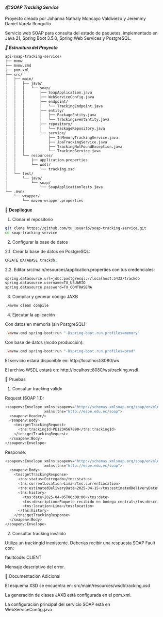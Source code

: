 ***📦 SOAP Tracking Service***

Proyecto creado por Johanna Nathaly Moncayo Valdiviezo y Jeremmy Daniel Varela Ronquillo

Servicio web SOAP para consulta del estado de paquetes, implementado en Java 21, Spring Boot 3.5.0, Spring Web Services y PostgreSQL.

***📂 Estructura del Proyecto***
```bash
api-soap-tracking-service/
├── mvnw
├── mvnw.cmd
├── pom.xml
├── src/
│   ├── main/
│   │   ├── java/
│   │   │   └── soap/
│   │   │       ├── SoapApplication.java
│   │   │       ├── WebServiceConfig.java
│   │   │       ├── endpoint/
│   │   │       │   └── TrackingEndpoint.java
│   │   │       ├── entity/
│   │   │       │   ├── PackageEntity.java
│   │   │       │   └── TrackingEventEntity.java
│   │   │       ├── repository/
│   │   │       │   └── PackageRepository.java
│   │   │       └── service/
│   │   │           ├── InMemoryTrackingService.java
│   │   │           ├── JpaTrackingService.java
│   │   │           ├── TrackingNotFoundException.java
│   │   │           └── TrackingService.java
│   │   └── resources/
│   │       ├── application.properties
│   │       └── wsdl/
│   │           └── tracking.xsd
│   └── test/
│       └── java/
│           └── soap/
│               └── SoapApplicationTests.java
└── .mvn/
    └── wrapper/
        └── maven-wrapper.properties
```
**🚀 Despliegue**
1. Clonar el repositorio
```bash
git clone https://github.com/tu_usuario/soap-tracking-service.git
cd soap-tracking-service
```
2. Configurar la base de datos

2.1. Crear la base de datos en PostgreSQL:
```bash
CREATE DATABASE trackdb;
```
2.2. Editar src/main/resources/application.properties con tus credenciales:
```bash
spring.datasource.url=jdbc:postgresql://localhost:5432/trackdb
spring.datasource.username=TU_USUARIO
spring.datasource.password=TU_CONTRASEÑA
```
3. Compilar y generar código JAXB
```bash
./mvnw clean compile
```
4. Ejecutar la aplicación

Con datos en memoria (sin PostgreSQL):
```bash
.\mvnw.cmd spring-boot:run "-Dspring-boot.run.profiles=memory"
```
Con base de datos (modo producción):
```bash
.\mvnw.cmd spring-boot:run "-Dspring-boot.run.profiles=prod"
```
El servicio estará disponible en:
http://localhost:8080/ws

El archivo WSDL estará en:
http://localhost:8080/ws/tracking.wsdl

🧪 Pruebas
1. Consultar tracking válido

Request (SOAP 1.1):
```bash
<soapenv:Envelope xmlns:soapenv="http://schemas.xmlsoap.org/soap/envelope/"
                  xmlns:tns="http://espe.edu.ec/soap">
  <soapenv:Header/>
  <soapenv:Body>
    <tns:getTrackingRequest>
      <tns:trackingId>PE1234567890</tns:trackingId>
    </tns:getTrackingRequest>
  </soapenv:Body>
</soapenv:Envelope>
```
Response:
```bash
<soapenv:Envelope xmlns:soapenv="http://schemas.xmlsoap.org/soap/envelope/"
                  xmlns:tns="http://espe.edu.ec/soap">
  <soapenv:Body>
    <tns:getTrackingResponse>
      <tns:status>Entregado</tns:status>
      <tns:currentLocation>Lima</tns:currentLocation>
      <tns:estimatedDeliveryDate>2025-04-15</tns:estimatedDeliveryDate>
      <tns:history>
        <tns:date>2025-04-05T00:00:00</tns:date>
        <tns:description>Paquete recibido en bodega central</tns:description>
        <tns:location>Lima</tns:location>
      </tns:history>
    </tns:getTrackingResponse>
  </soapenv:Body>
</soapenv:Envelope>
```
2. Consultar tracking inválido

Utiliza un trackingId inexistente.
Deberías recibir una respuesta SOAP Fault con:

faultcode: CLIENT

Mensaje descriptivo del error.

📖 Documentación Adicional

El esquema XSD se encuentra en:
src/main/resources/wsdl/tracking.xsd

La generación de clases JAXB está configurada en el pom.xml.

La configuración principal del servicio SOAP está en WebServiceConfig.java
